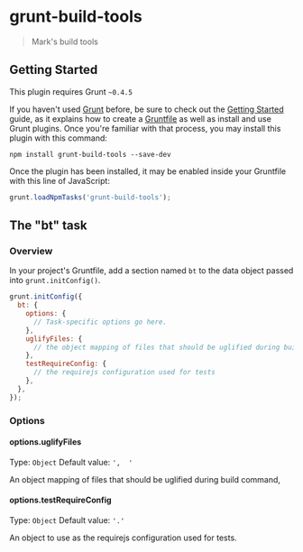 # grunt-build-tools

> Mark's build tools

## Getting Started
This plugin requires Grunt `~0.4.5`

If you haven't used [Grunt](http://gruntjs.com/) before, be sure to check out the [Getting Started](http://gruntjs.com/getting-started) guide, as it explains how to create a [Gruntfile](http://gruntjs.com/sample-gruntfile) as well as install and use Grunt plugins. Once you're familiar with that process, you may install this plugin with this command:

```shell
npm install grunt-build-tools --save-dev
```

Once the plugin has been installed, it may be enabled inside your Gruntfile with this line of JavaScript:

```js
grunt.loadNpmTasks('grunt-build-tools');
```

## The "bt" task

### Overview
In your project's Gruntfile, add a section named `bt` to the data object passed into `grunt.initConfig()`.

```js
grunt.initConfig({
  bt: {
    options: {
      // Task-specific options go here.
    },
    uglifyFiles: {
      // the object mapping of files that should be uglified during build command
    },
    testRequireConfig: {
      // the requirejs configuration used for tests
    },
  },
});
```

### Options

#### options.uglifyFiles
Type: `Object`
Default value: `',  '`

An object mapping of files that should be uglified during build command,

#### options.testRequireConfig
Type: `Object`
Default value: `'.'`

An object to use as the requirejs configuration used for tests.